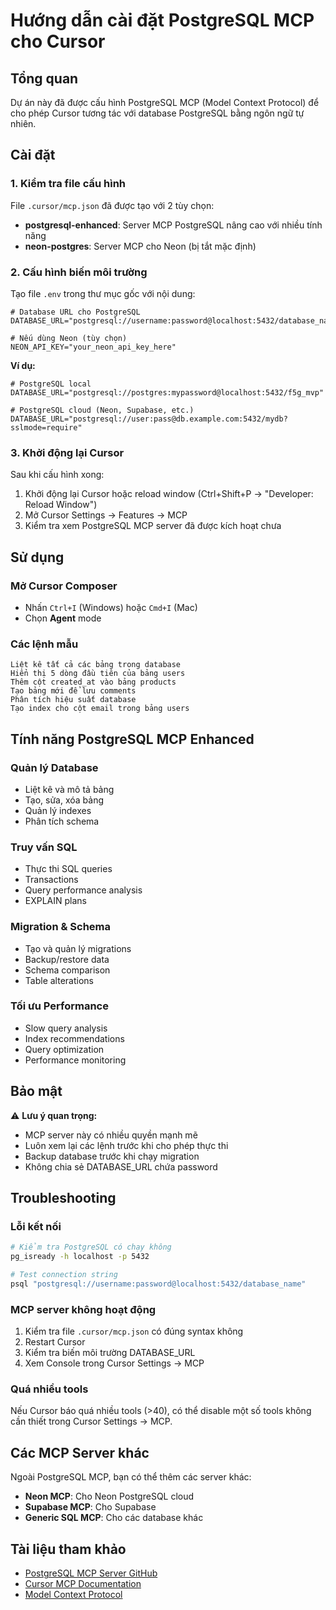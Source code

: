 # Hướng dẫn cài đặt PostgreSQL MCP cho Cursor

## Tổng quan
Dự án này đã được cấu hình PostgreSQL MCP (Model Context Protocol) để cho phép Cursor tương tác với database PostgreSQL bằng ngôn ngữ tự nhiên.

## Cài đặt

### 1. Kiểm tra file cấu hình
File `.cursor/mcp.json` đã được tạo với 2 tùy chọn:
- **postgresql-enhanced**: Server MCP PostgreSQL nâng cao với nhiều tính năng
- **neon-postgres**: Server MCP cho Neon (bị tắt mặc định)

### 2. Cấu hình biến môi trường
Tạo file `.env` trong thư mục gốc với nội dung:

```env
# Database URL cho PostgreSQL
DATABASE_URL="postgresql://username:password@localhost:5432/database_name"

# Nếu dùng Neon (tùy chọn)
NEON_API_KEY="your_neon_api_key_here"
```

**Ví dụ:**
```env
# PostgreSQL local
DATABASE_URL="postgresql://postgres:mypassword@localhost:5432/f5g_mvp"

# PostgreSQL cloud (Neon, Supabase, etc.)
DATABASE_URL="postgresql://user:pass@db.example.com:5432/mydb?sslmode=require"
```

### 3. Khởi động lại Cursor
Sau khi cấu hình xong:
1. Khởi động lại Cursor hoặc reload window (Ctrl+Shift+P → "Developer: Reload Window")
2. Mở Cursor Settings → Features → MCP
3. Kiểm tra xem PostgreSQL MCP server đã được kích hoạt chưa

## Sử dụng

### Mở Cursor Composer
- Nhấn `Ctrl+I` (Windows) hoặc `Cmd+I` (Mac)
- Chọn **Agent** mode

### Các lệnh mẫu
```
Liệt kê tất cả các bảng trong database
Hiển thị 5 dòng đầu tiên của bảng users
Thêm cột created_at vào bảng products
Tạo bảng mới để lưu comments
Phân tích hiệu suất database
Tạo index cho cột email trong bảng users
```

## Tính năng PostgreSQL MCP Enhanced

### Quản lý Database
- Liệt kê và mô tả bảng
- Tạo, sửa, xóa bảng
- Quản lý indexes
- Phân tích schema

### Truy vấn SQL
- Thực thi SQL queries
- Transactions
- Query performance analysis
- EXPLAIN plans

### Migration & Schema
- Tạo và quản lý migrations
- Backup/restore data
- Schema comparison
- Table alterations

### Tối ưu Performance
- Slow query analysis
- Index recommendations
- Query optimization
- Performance monitoring

## Bảo mật

⚠️ **Lưu ý quan trọng:**
- MCP server này có nhiều quyền mạnh mẽ
- Luôn xem lại các lệnh trước khi cho phép thực thi
- Backup database trước khi chạy migration
- Không chia sẻ DATABASE_URL chứa password

## Troubleshooting

### Lỗi kết nối
```bash
# Kiểm tra PostgreSQL có chạy không
pg_isready -h localhost -p 5432

# Test connection string
psql "postgresql://username:password@localhost:5432/database_name"
```

### MCP server không hoạt động
1. Kiểm tra file `.cursor/mcp.json` có đúng syntax không
2. Restart Cursor
3. Kiểm tra biến môi trường DATABASE_URL
4. Xem Console trong Cursor Settings → MCP

### Quá nhiều tools
Nếu Cursor báo quá nhiều tools (>40), có thể disable một số tools không cần thiết trong Cursor Settings → MCP.

## Các MCP Server khác

Ngoài PostgreSQL MCP, bạn có thể thêm các server khác:
- **Neon MCP**: Cho Neon PostgreSQL cloud
- **Supabase MCP**: Cho Supabase
- **Generic SQL MCP**: Cho các database khác

## Tài liệu tham khảo
- [PostgreSQL MCP Server GitHub](https://github.com/HenkDz/postgresql-mcp-server)
- [Cursor MCP Documentation](https://docs.cursor.com/context/model-context-protocol)
- [Model Context Protocol](https://modelcontextprotocol.io/) 